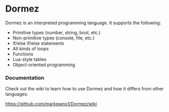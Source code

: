 # Dormez
Dormez is an interpreted programming language. It supports the following:
* Primitive types (number, string, bool, etc.)
* Non-primitive types (console, file, etc.)
* If/else if/else statements
* All kinds of loops
* Functions
* Lua-style tables
* Object-oriented programming

### Documentation
Check out the wiki to learn how to use Dormez and how it differs from other languages.

https://github.com/markpwns1/Dormez/wiki
